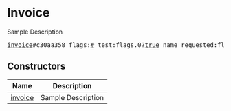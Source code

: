 # Invoice

Sample Description

<pre>
<a href="../constructor/invoice">invoice</a>#c30aa358 flags:<a href="../type/#.md">#</a> test:flags.0?<a href="../type/true.md">true</a> name_requested:flags.1?<a href="../type/true.md">true</a> phone_requested:flags.2?<a href="../type/true.md">true</a> email_requested:flags.3?<a href="../type/true.md">true</a> shipping_address_requested:flags.4?<a href="../type/true.md">true</a> flexible:flags.5?<a href="../type/true.md">true</a> currency:<a href="../type/string.md">string</a> prices:Vector&lt;<a href="../type/LabeledPrice.md">LabeledPrice</a>&gt; = <a href="../type/Invoice.md">Invoice</a>;
</pre>

## Constructors

| Name | Description |
|------|-------------|
| [invoice](../constructor/invoice.md) | Sample Description |

